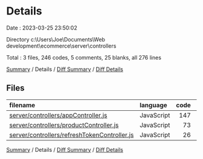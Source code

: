 # Details

Date : 2023-03-25 23:50:02

Directory c:\\Users\\Joe\\Documents\\Web development\\ecommerce\\server\\controllers

Total : 3 files,  246 codes, 5 comments, 25 blanks, all 276 lines

[Summary](results.md) / Details / [Diff Summary](diff.md) / [Diff Details](diff-details.md)

## Files
| filename | language | code | comment | blank | total |
| :--- | :--- | ---: | ---: | ---: | ---: |
| [server/controllers/appController.js](/server/controllers/appController.js) | JavaScript | 147 | 5 | 16 | 168 |
| [server/controllers/productController.js](/server/controllers/productController.js) | JavaScript | 73 | 0 | 4 | 77 |
| [server/controllers/refreshTokenController.js](/server/controllers/refreshTokenController.js) | JavaScript | 26 | 0 | 5 | 31 |

[Summary](results.md) / Details / [Diff Summary](diff.md) / [Diff Details](diff-details.md)